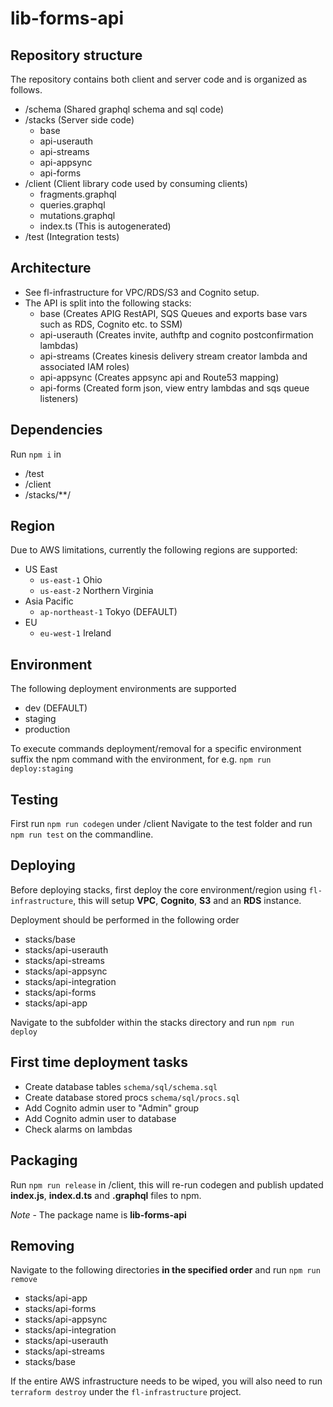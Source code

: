 # lib-forms-api #

## Repository structure
The repository contains both client and server code and is organized as follows.

- /schema (Shared graphql schema and sql code)
- /stacks (Server side code)
    - base
    - api-userauth
    - api-streams
    - api-appsync
    - api-forms
- /client (Client library code used by consuming clients)
    - fragments.graphql
    - queries.graphql
    - mutations.graphql
    - index.ts (This is autogenerated)
- /test (Integration tests)

## Architecture
- See fl-infrastructure for VPC/RDS/S3 and Cognito setup.
- The API is split into the following stacks:
    - base (Creates APIG RestAPI, SQS Queues and exports base vars such as RDS, Cognito etc. to SSM)
    - api-userauth (Creates invite, authftp and cognito postconfirmation lambdas)
    - api-streams (Creates kinesis delivery stream creator lambda and associated IAM roles)
    - api-appsync (Creates appsync api and Route53 mapping)
    - api-forms (Created form json, view entry lambdas and sqs queue listeners)

## Dependencies
Run `npm i` in
- /test
- /client
- /stacks/**/

## Region
Due to AWS limitations, currently the following regions are supported:
- US East
    - `us-east-1` Ohio
    - `us-east-2` Northern Virginia
- Asia Pacific
    - `ap-northeast-1` Tokyo (DEFAULT)
- EU
    - `eu-west-1` Ireland

## Environment
The following deployment environments are supported
- dev (DEFAULT)
- staging
- production

To execute commands deployment/removal for a specific environment suffix the npm command with the environment, for e.g. `npm run deploy:staging`

## Testing
First run `npm run codegen` under /client
Navigate to the test folder and run `npm run test` on the commandline.

## Deploying
Before deploying stacks, first deploy the core environment/region using `fl-infrastructure`, this will setup **VPC**, **Cognito**, **S3** and an **RDS** instance.

Deployment should be performed in the following order
- stacks/base
- stacks/api-userauth
- stacks/api-streams
- stacks/api-appsync
- stacks/api-integration
- stacks/api-forms
- stacks/api-app

Navigate to the subfolder within the stacks directory and run `npm run deploy`

## First time deployment tasks
- Create database tables `schema/sql/schema.sql`
- Create database stored procs `schema/sql/procs.sql`
- Add Cognito admin user to "Admin" group
- Add Cognito admin user to database
- Check alarms on lambdas

## Packaging
Run `npm run release` in /client, this will re-run codegen and publish updated **index.js**, **index.d.ts** and **.graphql** files to npm.

*Note* - The package name is **lib-forms-api**

## Removing
Navigate to the following directories **in the specified order** and run `npm run remove`
- stacks/api-app
- stacks/api-forms
- stacks/api-appsync
- stacks/api-integration
- stacks/api-userauth
- stacks/api-streams
- stacks/base

If the entire AWS infrastructure needs to be wiped, you will also need to run `terraform destroy` under the `fl-infrastructure` project.